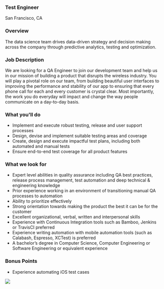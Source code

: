 ### Test Engineer
San Francisco, CA

### Overview
The data science team drives data-driven strategy and decision making across the company through predictive analytics, testing and optimization.

### Job Description
We are looking for a QA Engineer to join our development team and help us in our mission of building a product that disrupts the wireless industry. You will play a pivotal role on our team, from building beautiful user interfaces to improving the performance and stability of our app to ensuring that every phone call for each and every customer is crystal clear. Most importantly, the work you do everyday will impact and change the way people communicate on a day-to-day basis.

### What you'll do
+ Implement and execute robust testing, release and user support processes
+ Design, devise and implement suitable testing areas and coverage
+ Create, design and execute impactful test plans, including both automated and manual tests
+ Ensure end-to-end test coverage for all product features

### What we look for
+ Expert level abilities in quality assurance including QA best practices, release process management, test automation and deep technical & engineering knowledge
+ Prior experience working in an environment of transitioning manual QA processes to automation
+ Ability to prioritize effectively
+ Strong orientation towards making the product the best it can be for the customer
+ Excellent organizational, verbal, written and interpersonal skills
+ Experience with Continuous Integration tools such as Bamboo, Jenkins or TravisCI preferred
+ Experience writing automation with mobile automation tools (such as Calabash, Espresso, XCTest) is preferred
+ A bachelor’s degree in Computer Science, Computer Engineering or Software Engineering or equivalent experience

### Bonus Points
+ Experience automating iOS test cases


[<img src='https://dabuttonfactory.com/button.png?t=Apply&f=Calibri-Bold&ts=24&tc=fff&tshs=1&tshc=000&hp=20&vp=8&c=5&bgt=gradient&bgc=3d85c6&ebgc=073763'>](https://letsrockit.co/users/auth/github?job_id=vgv4de5vdw-test-engineer)
